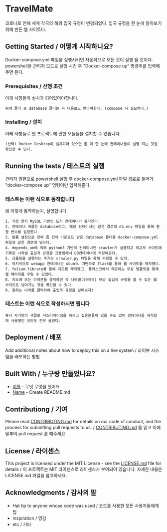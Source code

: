 # TravelMate

코로나로 인해 세계 각국의 해외 입국 규정이 변경되었다. 입국 규정을 한 눈에 알아보기 위해 만든 웹 사이트다.

## Getting Started / 어떻게 시작하나요?

Docker-compose.yml 파일을 실행시키면 자동적으로 모든 것이 실행 될 것이다.
powershell을 관리자 모드로 실행 시킨 후 "Docker-compose up" 명령어를 입력해주면 된다.

### Prerequisites / 선행 조건

아래 사항들이 설치가 되어있어야합니다.

```
위에 폴더 중 database 폴더는 꼭 다운로드 받아야한다. (compose 시 필요하다.)
```

### Installing / 설치

아래 사항들로 현 프로젝트에 관한 모듈들을 설치할 수 있습니다.

```
(선택) Docker Desktop이 설치되어 있으면 좀 더 한 눈에 컨테이너들이 실행 되는 것을 확인할 수 있다.
```

## Running the tests / 테스트의 실행

관리자 권한으로 powershell 실행 후 docker-compose.yml 파일 경로로 들어가 "docker-compose up" 명령어만 입력해준다.

### 테스트는 이런 식으로 동작합니다

왜 이렇게 동작하는지, 설명합니다

```
1. 가장 먼저 MySQL 기반의 도커 컨테이너가 올라간다.
2. 컨테이너 이름은 database이고, 해당 컨테이너는 같은 경로의 db.env 파일을 통해 환경 변수를 설정한다.
3. 볼륨 설정으로 인해 좀 전에 다운로드 받은 database 폴더를 docker-compose.yml 파일과 같은 경로에 넣는다.
4. depends_on에 의해 python3 기반의 컨테이너인 crawler가 실행되고 외교부 사이트에 기록된 나라별 출입국 규정을 크롤링해서 DB컨테이너에 저장해준다.
5. 크롤링을 실행하는 주기는 crawler.py 파일을 통해 수정할 수 있다.
6. 마지막으로 webapp 컨테이너는 ubuntu 기반으로 flask를 통해 웹 사이트를 제작했다.
7. folium library를 통해 지도를 제작했고, 플라스크에서 제공하는 무료 템플릿을 통해 웹 페이지를 꾸밀 수 있었다.
8. 지도에 뜨는 아이콘을 클릭하면 각 나라별(50개국) 해당 출입국 규정을 볼 수 있는 웹 사이트로 넘어가는 것을 확인할 수 있다.
9. 원하는 나라를 클릭하여 출입국 규정을 살펴보자!
```

### 테스트는 이런 식으로 작성하시면 됩니다

```
혹시 자기만의 색깔로 커스터마이징을 하시고 싶은분들이 있을 수도 있어 컨테이너를 제작할 때 사용했던 코드도 전부 올렸다.
```

## Deployment / 배포

Add additional notes about how to deploy this on a live system / 라이브 시스템을 배포하는 방법

## Built With / 누구랑 만들었나요?

* [이름](링크) - 무엇 무엇을 했어요
* [Name](Link) - Create README.md

## Contributiong / 기여

Please read [CONTRIBUTING.md](https://gist.github.com/PurpleBooth/b24679402957c63ec426) for details on our code of conduct, and the process for submitting pull requests to us. / [CONTRIBUTING.md](https://gist.github.com/PurpleBooth/b24679402957c63ec426) 를 읽고 이에 맞추어 pull request 를 해주세요.

## License / 라이센스

This project is licensed under the MIT License - see the [LICENSE.md](https://gist.github.com/PurpleBooth/LICENSE.md) file for details / 이 프로젝트는 MIT 라이센스로 라이센스가 부여되어 있습니다. 자세한 내용은 LICENSE.md 파일을 참고하세요.

## Acknowledgments / 감사의 말

* Hat tip to anyone whose code was used / 코드를 사용한 모든 사용자들에게 팁
* Inspiration / 영감
* etc / 기타
